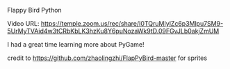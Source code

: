Flappy Bird Python

Video URL: https://temple.zoom.us/rec/share/I0TQruMIylZc6p3Mlpu7SM9-5UrMyTVAid4w3tCRbKbLK3hzKu8Y6puNozaWk9tD.09FGvJLb0akjZmUM


I had a great time learning more about PyGame!

credit to https://github.com/zhaolingzhi/FlapPyBird-master for sprites
